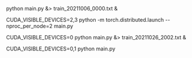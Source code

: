 python main.py &> train_20211006_0000.txt &



CUDA_VISIBLE_DEVICES=2,3 python -m torch.distributed.launch --nproc_per_node=2 main.py



CUDA_VISIBLE_DEVICES=0 python main.py &> train_20211026_2002.txt &



CUDA_VISIBLE_DEVICES=0,1 python main.py